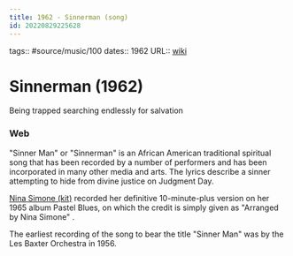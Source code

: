 ```yaml
---
title: 1962 - Sinnerman (song)
id: 20220829225628
---
```

tags:: #source/music/100
dates:: 1962
URL:: [wiki](https://en.wikipedia.org/wiki/Sinner_Man)

# Sinnerman (1962)

Being trapped searching endlessly for salvation

### Web
"Sinner Man" or "Sinnerman" is an African American traditional spiritual song that has been recorded by a number of performers and has been incorporated in many other media and arts. The lyrics describe a sinner attempting to hide from divine justice on Judgment Day.

[Nina Simone (kit)]([[20220830002242]]) recorded her definitive 10-minute-plus version on her 1965 album Pastel Blues, on which the credit is simply given as "Arranged by Nina Simone" .

The earliest recording of the song to bear the title "Sinner Man" was by the Les Baxter Orchestra in 1956.